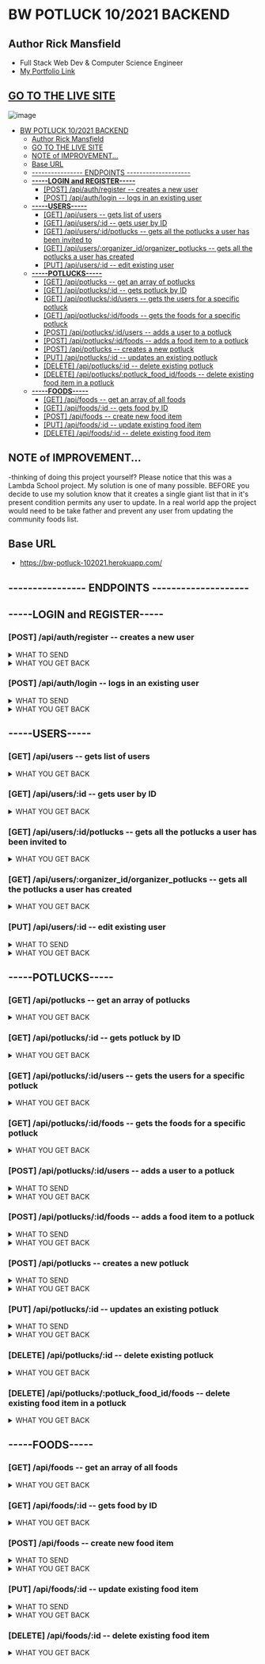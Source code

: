 # BW POTLUCK 10/2021 BACKEND 
## Author Rick Mansfield 
- Full Stack Web Dev & Computer Science Engineer 
- [My Portfolio Link](https://rickmansfield.github.io/PortfolioWRM2021v2/)
## [GO TO THE LIVE SITE](https://front-end-pearl-eight.vercel.app/)
![image](https://barelyadventist.com/wp-content/uploads/2019/01/potluck-clipart-dish-chinese-5.jpg)


- [BW POTLUCK 10/2021 BACKEND](#bw-potluck-102021-backend)
  - [Author Rick Mansfield](#author-rick-mansfield)
  - [GO TO THE LIVE SITE](#go-to-the-live-site)
  - [NOTE of IMPROVEMENT...](#note-of-improvement)
  - [Base URL](#base-url)
  - [----------------  ENDPOINTS  --------------------](#------------------endpoints----------------------)
  - [**-----LOGIN and REGISTER-----**](#-----login-and-register-----)
    - [[POST] /api/auth/register  -- creates a new user](#post-apiauthregister-----creates-a-new-user)
    - [[POST] /api/auth/login  -- logs in an existing user](#post-apiauthlogin-----logs-in-an-existing-user)
  - [**-----USERS-----**](#-----users-----)
    - [[GET] /api/users  -- gets list of users](#get-apiusers-----gets-list-of-users)
    - [[GET] /api/users/:id  -- gets user by ID](#get-apiusersid-----gets-user-by-id)
    - [[GET] /api/users/:id/potlucks  -- gets all the potlucks a user has been invited to](#get-apiusersidpotlucks-----gets-all-the-potlucks-a-user-has-been-invited-to)
    - [[GET] /api/users/:organizer_id/organizer_potlucks  -- gets all the potlucks a user has created](#get-apiusersorganizer_idorganizer_potlucks-----gets-all-the-potlucks-a-user-has-created)
    - [[PUT] /api/users/:id  -- edit existing user](#put-apiusersid-----edit-existing-user)
  - [**-----POTLUCKS-----**](#-----potlucks-----)
    - [[GET] /api/potlucks  -- get an array of potlucks](#get-apipotlucks-----get-an-array-of-potlucks)
    - [[GET] /api/potlucks/:id  -- gets potluck by ID](#get-apipotlucksid-----gets-potluck-by-id)
    - [[GET] /api/potlucks/:id/users  -- gets the users for a specific potluck](#get-apipotlucksidusers-----gets-the-users-for-a-specific-potluck)
    - [[GET] /api/potlucks/:id/foods  -- gets the foods for a specific potluck](#get-apipotlucksidfoods-----gets-the-foods-for-a-specific-potluck)
    - [[POST] /api/potlucks/:id/users  -- adds a user to a potluck](#post-apipotlucksidusers-----adds-a-user-to-a-potluck)
    - [[POST] /api/potlucks/:id/foods  -- adds a food item to a potluck](#post-apipotlucksidfoods-----adds-a-food-item-to-a-potluck)
    - [[POST] /api/potlucks  -- creates a new potluck](#post-apipotlucks-----creates-a-new-potluck)
    - [[PUT] /api/potlucks/:id  -- updates an existing potluck](#put-apipotlucksid-----updates-an-existing-potluck)
    - [[DELETE] /api/potlucks/:id  -- delete existing potluck](#delete-apipotlucksid-----delete-existing-potluck)
    - [[DELETE] /api/potlucks/:potluck_food_id/foods  -- delete existing food item in a potluck](#delete-apipotluckspotluck_food_idfoods-----delete-existing-food-item-in-a-potluck)
  - [**-----FOODS-----**](#-----foods-----)
    - [[GET] /api/foods  -- get an array of all foods](#get-apifoods-----get-an-array-of-all-foods)
    - [[GET] /api/foods/:id  -- gets food by ID](#get-apifoodsid-----gets-food-by-id)
    - [[POST] /api/foods  -- create new food item](#post-apifoods-----create-new-food-item)
    - [[PUT] /api/foods/:id  -- update existing food item](#put-apifoodsid-----update-existing-food-item)
    - [[DELETE] /api/foods/:id  -- delete existing food item](#delete-apifoodsid-----delete-existing-food-item)

## NOTE of IMPROVEMENT...
-thinking of doing this project yourself? Please notice that this was a Lambda School project. My solution is one of many possible. BEFORE you decide to use my solution know that it creates a single giant list that in it's present condition permits any user to update. In a real world app the project would need to be take father and prevent any user from updating the community foods list. 
## Base URL  
- https://bw-potluck-102021.herokuapp.com/



## ----------------  ENDPOINTS  -------------------- 

## **-----LOGIN and REGISTER-----**

### [POST] /api/auth/register  -- creates a new user

<details>
    <summary>WHAT TO SEND </summary>

```JSON
{
    "username": "string",
    "password": "string"
}
```
</details>

<details>
    <summary>WHAT YOU GET BACK</summary>

```JSON
{
    "username": "string",
    "user_id": "integer"
}
```
</details>


### [POST] /api/auth/login  -- logs in an existing user
<details>
    <summary> WHAT TO SEND </summary>

```JSON
{
    "username": "string",
    "password": "string"
}
```
</details>
<details>
    <summary> WHAT YOU GET BACK </summary>

```JSON
{
    "message": "Welcome back username",
    "user_id": "integer",
    "username": "username",
    "token": "TOKEN"
}
```
</details>

## **-----USERS-----**

### [GET] /api/users  -- gets list of users

<details>
     <summary>WHAT YOU GET BACK</summary>

```JSON
[
    {
        "user_id": 1,
        "username": "name1"
    },
    {
        "user_id": 2,
        "username": "name2"
    },
    {
        "user_id": 3,
        "username": "name3"
    }
]
```
</details>

### [GET] /api/users/:id  -- gets user by ID

<details>
     <summary>WHAT YOU GET BACK</summary>

```JSON
{
    "user_id": 1,
    "username": "name1"
}
```
</details>

### [GET] /api/users/:id/potlucks  -- gets all the potlucks a user has been invited to 

<details>
     <summary>WHAT YOU GET BACK</summary>

```JSON
{
    "user_id": "1",
    "username": "name1",
    "potlucks": [
        {
            "attending": 1,
            "potluck_id": 3,
            "potluck_name": "PotLuck Name you Created",
            "organizer": "req.body of the name you submitted",
            "potluck_description": "the description of the potluck gathering",
            "potluck_date": "2021-10-28P06:00:00.000Z",
            "potluck_time": "08:30:00",
            "potluck_location": "1817 Some address you submitted, Wi. 53024"
        },
        {
            "attending": 1,
            "potluck_id": 2,
            "potluck_name": "Second PotLuck Name you Created",
            "organizer": "name2",
            "potluck_description": "description of the potluck gathering",
            "potluck_date": "2021-10-28P06:00:00.000Z",
            "potluck_time": "06:00:00",
            "potluck_location": "1234 Some other address you submitted, Wi. 53024"
        }
    ]
}
```
</details>

### [GET] /api/users/:organizer_id/organizer_potlucks  -- gets all the potlucks a user has created

<details>
     <summary>WHAT YOU GET BACK</summary>

```JSON
[
    {
        "potluck_id": 3,
        "potluck_name": "PotLuck Name you Created",
        "organizer": 3,
        "details": {
            "potluck_description": "description of the potluck gathering",
            "potluck_date": "2021-10-28P06:00:00.000Z",
            "potluck_time": "08:30:00",
            "potluck_location": "1817 Some address you submitted, Wi. 53024"
        }
    },
    {
        "potluck_id": 2,
        "potluck_name": "Mansfield Family BBQ",
        "organizer": 3,
        "details": {
            "potluck_description": "Everything BBQ",
            "potluck_date": "2021-07-28T06:00:00.000Z",
            "potluck_time": "07:00:00",
            "potluck_location": "1234 Mansfield Street, Grafton, WI. 53024"
        }
    }
]
```
</details>


### [PUT] /api/users/:id  -- edit existing user
<details>
    <summary> WHAT TO SEND </summary>

```JSON
{
    "username": "string",
    "password": "string"
}
```
</details>
<details>
    <summary> WHAT YOU GET BACK </summary>

```JSON
{
    "user_id": 1,
    "username": "Mr. Blah"
}
```
</details>

## **-----POTLUCKS-----**

### [GET] /api/potlucks  -- get an array of potlucks

<details>
    <summary> WHAT YOU GET BACK </summary>

```JSON
[
    {
        "potluck_id": 3,
        "potluck_name": "PotLuck Name you Created",
        "organizer": 3,
        "details": {
            "potluck_description": "description of the potluck gathering",
            "potluck_date": "2021-10-28P06:00:00.000Z",
            "potluck_time": "08:30:00",
            "potluck_location": "1817 Some address you submitted, Grafton Wi. 53024"
        }
    },
        {
        "potluck_id": 1,
        "potluck_name": "Smith Family Chineese Food Potluck",
        "organizer": 1,
        "potluck_description": "Just bring Oriental Foods",
        "potluck_date": "2021-08-20T06:00:00.000Z",
        "potluck_time": "05:00:00",
        "potluck_location": "3333 N ABC St, Grafton, WI. 53024 "
    },
    {
        "potluck_id": 2,
        "potluck_name": "Mansfield Family BBQ",
        "organizer": 3,
        "details": {
            "potluck_description": "Everything BBQ",
            "potluck_date": "2021-07-28T06:00:00.000Z",
            "potluck_time": "07:00:00",
            "potluck_location": "1234 Mansfield Street, Grafton, WI. 53024"
        }
    }
]
```
</details>

### [GET] /api/potlucks/:id  -- gets potluck by ID

<details>
     <summary>WHAT YOU GET BACK</summary>

```JSON
{
    "potluck_id": 3,
    "potluck_name": "Some Cool Potluck String Name",
    "details": {
        "organizer": "Donald",
        "potluck_description": "Make the Potluck Great Again. LMAO",
        "potluck_date": "2021-10-28P06:00:00.000Z",
        "potluck_time": "07:30:00",
        "potluck_location": "1234 Mansfield Street, Grafton, WI. 53024"
    }
}
```
</details>

### [GET] /api/potlucks/:id/users  -- gets the users for a specific potluck 

<details>
     <summary>WHAT YOU GET BACK</summary>

```JSON
{
    "potluck_id": 2,
    "potluck_name": "Sting Name of the Potluck",
    "details": {
        "organizer": 1,
        "potluck_description": "String of req.body describing the potluck",
        "potluck_date": "2021-10-28P06:00:00.000Z",
        "potluck_time": "05:00:00",
        "potluck_location": "1234 Whateveryouwrote Street, Grafton, WI. 53024"
    },
    "users": [
        {
            "user_id": 4,
            "username": "Santa Klause",
            "attending": "attending"
        },
        {
            "user_id": 3,
            "username": "Ms. Klause",
            "attending": "not attending"
        }
    ]
}
```
</details>

### [GET] /api/potlucks/:id/foods  -- gets the foods for a specific potluck 

<details>
     <summary>WHAT YOU GET BACK</summary>

```JSON
{
    "potluck_id": 3,
    "foods": [
        {
            "food_id": 1,
            "food_name": "Ketchup",
            "food_description": "It's not ordinary ok?!"
        },
        {
            "food_id": 2,
            "food_name": "Fried Rice",
            "food_description": "Ok I cheated and picked it up at the grocery store"
        },
        {
            "food_id": 6,
            "food_name": "Penut Butter",
            "food_description": "chuncky not smooth"
        }
    ]
}
```
</details>

### [POST] /api/potlucks/:id/users  -- adds a user to a potluck
<details>
    <summary> WHAT TO SEND </summary>

```JSON
{
   "potluck_id": 2,
   "user_id": 15,
   "attending": 1 //simple 1 for attending and 0 not-attending
}
```
</details>
<details>
    <summary> WHAT YOU GET BACK </summary>

```JSON
{
    "potluck_id": 2,
    "potluck_name": "Coming up with Names is getting old",
    "details": {
        "organizer": 1,
        "potluck_description": "Coming up with Descriptions is getting even older",
        "potluck_date": "2021-10-20P06:00:00.000Z",
        "potluck_time": "05:00:00",
        "potluck_location": "111 Another St. WI. 53024"
    },
    "users": [
        {
            "user_id": 4,
            "username": "Mr. User Name",
            "attending": "attending"
        },
        {
            "user_id": 3,
            "username": "Ms. User Name",
            "attending": "not attending"
        },
        {
            "user_id": 8,
            "username": "Tom Thumb",
            "attending": "attending"
        }
    ]
}
```
</details>

### [POST] /api/potlucks/:id/foods  -- adds a food item to a potluck
<details>
    <summary> WHAT TO SEND </summary>

```JSON
{
    "potluck_id": 3,
    "food_id": 2
}
```
</details>
<details>
    <summary> WHAT YOU GET BACK </summary>

```JSON
{
    "potluck_id": 3,
    "foods": [
        {
            "food_id": 1,
            "food_name": "Ketchup",
            "food_description": "It's not ordinary ok?!"
        },
        {
            "food_id": 2,
            "food_name": "Fried Rice",
            "food_description": "Ok I cheated and picked it up at the grocery store"
        },
        {
            "food_id": 6,
            "food_name": "Penut Butter",
            "food_description": "chuncky not smooth"
        }
    ]
}
```
</details>


### [POST] /api/potlucks  -- creates a new potluck
<details>
    <summary> WHAT TO SEND </summary>

```JSON
{
    "potluck_name": "string",
    "potluck_description": "string optional ",
    "potluck_date": "2021-10-08  this format REQUIRED",
    "potluck_time": "12:00:00 this format REQUIRED",
    "potluck_location": "string",
    "organizer": "integer"
}
```
</details>
<details>
    <summary> WHAT YOU GET BACK </summary>

```JSON
{
    "potluck_id": 3,
    "potluck_name": "Lambda Graduation Bash",
    "details": {
        "organizer": "Rick Mansfield",
        "potluck_description": "Celebrate Lambda Graduation",
        "potluck_date": "2022-01-2P06:00:00.000Z",
        "potluck_time": "06:30:00",
        "potluck_location": "3214 Party House Way, Graftong WI. 53024"
    }
}
```
</details>

### [PUT] /api/potlucks/:id  -- updates an existing potluck
<details>
    <summary> WHAT TO SEND </summary>

```JSON
{
    "potluck_name": "string",
    "potluck_description": "string optional ",
    "potluck_date": "2021-07-28  this format REQUIRED",
    "potluck_time": "12:00:00 this format REQUIRED",
    "potluck_location": "string",
    "organizer": "integer"

}
```
</details>
<details>
    <summary> WHAT YOU GET BACK </summary>

```JSON
{
    "potluck_id": 3,
    "potluck_name": "Lambda Graduation Bash",
    "details":  {
        "organizer": "Rick Mansfield",
        "potluck_description": "Celebrate Lambda Graduation",
        "potluck_date": "2022-01-2P06:00:00.000Z",
        "potluck_time": "06:30:00",
        "potluck_location": "3214 Party House Way, Graftong WI. 53024"
    }
}
```
</details>




### [DELETE] /api/potlucks/:id  -- delete existing potluck

<details>
    <summary> WHAT YOU GET BACK </summary>

```JSON
{
    "potluck_id": 3,
    "potluck_name": "Lambda Graduation Bash",
    "details":  {
        "organizer": "Rick Mansfield",
        "potluck_description": "Celebrate Lambda Graduation",
        "potluck_date": "2022-01-2P06:00:00.000Z",
        "potluck_time": "06:30:00",
        "potluck_location": "3214 Party House Way, Graftong WI. 53024"
    }
}
```
</details>

### [DELETE] /api/potlucks/:potluck_food_id/foods  -- delete existing food item in a potluck

<details>
    <summary> WHAT YOU GET BACK </summary>

```JSON
"successfully removed item"
```
</details>

## **-----FOODS-----**

### [GET] /api/foods  -- get an array of all foods

<details>
    <summary> WHAT YOU GET BACK </summary>

```JSON
[
    {
        "food_id": 1,
        "food_name": "Ketchup",
        "food_description": "It's not ordinary ok?!"
    },
    {
        "food_id": 2,
        "food_name": "Fried Rice",
        "food_description": "Ok I cheated and picked it up at the grocery store"
    },
    {
        "food_id": 6,
        "food_name": "Penut Butter",
        "food_description": "chuncky not smooth"
    }
]
```
</details>

### [GET] /api/foods/:id  -- gets food by ID

<details>
    <summary> WHAT YOU GET BACK </summary>

```JSON
{
    "food_id": 1,
    "food_name": "Ketchup",
    "food_description": "It's not ordinary ok?!"
}
```
</details>

### [POST] /api/foods  -- create new food item

<details>
    <summary> WHAT TO SEND </summary>

```JSON
{
    "food_name": "Chips",
    "food_description": "string optional"
}
```
</details>
<details>
    <summary> WHAT YOU GET BACK </summary>

```JSON
{
    "food_id": 8,
    "food_name": "Chips",
    "food_description": "description submitted"
}
```
</details>

### [PUT] /api/foods/:id  -- update existing food item

<details>
    <summary> WHAT TO SEND </summary>

```JSON
{
    "food_name": "Pickles",
    "food_description": "string optional"
}
```
</details>
<details>
    <summary> WHAT YOU GET BACK </summary>

```JSON
{
    "food_id": 8,
    "food_name": "Pickles",
    "food_description": "description if you subbitted one"
}
```
</details>

### [DELETE] /api/foods/:id  -- delete existing food item

<details>
    <summary> WHAT YOU GET BACK </summary>

```JSON
{
    "food_id": 8,
    "food_name": "Name of the deleted food",
    "food_description": "description if one was submitted"
}
```
</details>